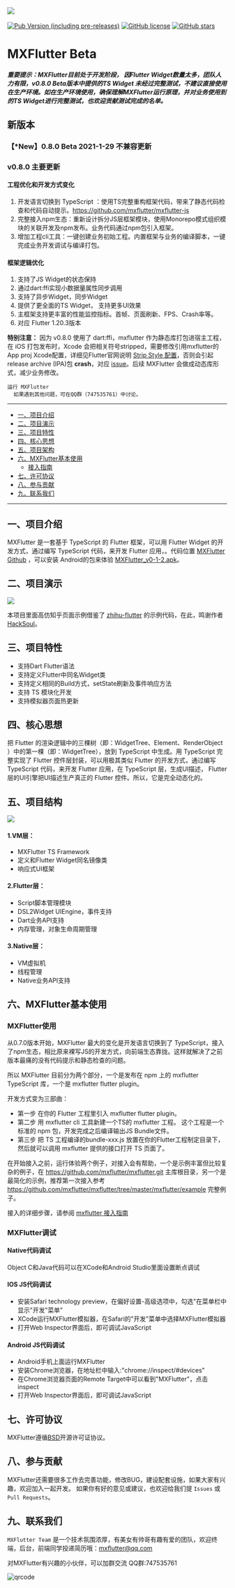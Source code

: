 ![](https://raw.githubusercontent.com/mxflutter/mxflutter/master/mxflutter/mxflutterlogo.png)
----
[![Pub Version (including pre-releases)](https://img.shields.io/pub/v/mxflutter?include_prereleases)](https://pub.flutter-io.cn/packages/mxflutter) [![GitHub license](https://img.shields.io/github/license/mxflutter/mxflutter)](https://github.com/mxflutter/mxflutter/blob/master/LICENSE) [![GitHub stars](https://img.shields.io/github/stars/mxflutter/mxflutter?style=social)](https://github.com/mxflutter/mxflutter/stargazers)


# MXFlutter Beta

 
##### *重要提示：MXFlutter目前处于开发阶段， 因Flutter Widget数量太多，团队人力有限，v0.8.0 Beta版本中提供的TS Widget 未经过完整测试，不建议直接使用在生产环境。如在生产环境使用，确保理解MXFlutter运行原理，并对业务使用到的TS Widget进行完整测试，也欢迎贡献测试完成的名单。*

## 新版本

### 【*New】0.8.0 Beta   2021-1-29 不兼容更新

### v0.8.0 主要更新

#### 工程优化和开发方式变化

1. 开发语言切换到 TypeScript ：使用TS完整重构框架代码，带来了静态代码检查和代码自动提示。https://github.com/mxflutter/mxflutter-js
2. 完整接入npm生态：重新设计拆分JS层框架模块，使用Monorepo模式组织模块的关联开发及npm发布。业务代码通过npm包引入框架。
3. 增加工程cli工具：一键创建业务初始工程。内置框架与业务的编译脚本，一键完成业务开发调试与编译打包。

#### 框架逻辑优化
1. 支持了JS Widget的状态保持
2. 通过dart:ffi实现小数据量属性同步调用
3. 支持了异步Widget，同步Widget
4. 提供了更全面的TS Widget， 支持更多UI效果
5. 主框架支持更丰富的性能监控指标。首帧、页面刷新、FPS、Crash率等。
6. 对应 Flutter 1.20.3版本

**特别注意：** 因为 v0.8.0 使用了 dart:ffi，mxflutter 作为静态库打包进宿主工程，在 iOS 打包发布时，Xcode 会把相关符号stripped，需要修改引用mxflutter的App proj Xcode配置，详细见Flutter官网说明 [Strip Style 配置](https://flutter.dev/docs/development/platform-integration/c-interop#ios-symbols-stripped)，否则会引起release archive (IPA)包 **crash**，对应 [issue](https://github.com/dart-lang/ffi/issues/41)。后续 MXFlutter 会做成动态库形式，减少业务修改。
 
``` 
运行 MXFlutter
  如果遇到其他问题，可在QQ群（747535761）中讨论。
```

---

*  [一、项目介绍](#title1)
*  [二、项目演示](#title2)
*  [三、项目特性](#title3)
*  [四、核心思想](#title3)
*  [五、项目架构](#title4)
*  [六、MXFlutter基本使用](#title5)
    * [接入指南](#title5_1)
*  [七、许可协议](#title7)
*  [八、参与贡献](#title8)
*  [九、联系我们](#title9)

----

##  <a name="title1">一、项目介绍</a>

MXFlutter 是一套基于 TypeScript 的 Flutter 框架，可以用 Flutter Widget 的开发方式，通过编写 TypeScript 代码，来开发 Flutter 应用，。代码位置 [MXFlutter Github](https://github.com/mxflutter/mxflutter.git) ，可以安装 Android的包来体验  [MXFlutter_v0-1-2.apk](https://github.com/TGIF-iMatrix/MXFlutter/releases/download/v0.1.2-beta/MXFlutter_v0-1-2.apk)。



## <a name="title2">二、项目演示</a>


![](https://github.com/langbluesky/Image/blob/master/demo_0.gif?raw=true)


本项目里面高仿知乎页面示例借鉴了 [zhihu-flutter](https://github.com/HackSoul/zhihu-flutter) 的示例代码，在此，鸣谢作者 [HackSoul](https://github.com/HackSoul)。



## <a name="title3">三、项目特性</a>

* 支持Dart Flutter语法
* 支持定义Flutter中同名Widget类
* 支持定义相同的Build方式，setState刷新及事件响应方法
* 支持 TS 模块化开发
* 支持模拟器页面热更新



## <a name="title4">四、核心思想</a>

把 Flutter 的渲染逻辑中的三棵树（即：WidgetTree、Element、RenderObject ）中的第一棵（即：WidgetTree），放到 TypeScript 中生成。用 TypeScript 完整实现了 Flutter 控件层封装，可以用极其类似 Flutter 的开发方式，通过编写 TypeScript 代码，来开发 Flutter 应用，在 TypeScript 层，生成UI描述， Flutter 层的UI引擎把UI描述生产真正的 Flutter 控件。所以，它是完全动态化的。



## <a name="title5">五、项目结构</a>



![](https://raw.githubusercontent.com/mxflutter/doc_image/master/Readme/mxflutter.png)

#### 1.VM层：</a>

* MXFlutter TS Framework
* 定义和Flutter Widget同名镜像类
* 响应式UI框架

#### 2.Flutter层：</a>

* Script脚本管理模块
* DSL2Widget UIEngine，事件支持
* Dart业务API支持
* 内存管理，对象生命周期管理

#### 3.Native层：</a>

* VM虚拟机
* 线程管理
* Native业务API支持






## <a name="title6">六、MXFlutter基本使用</a>

### MXFlutter使用
从0.7.0版本开始，MXFlutter 最大的变化是开发语言切换到了 TypeScript，接入了npm生态，相比原来裸写JS的开发方式，向前端生态靠拢。这样就解决了之前版本最痛的没有代码提示和静态检查的问题。

所以 MXFlutter 目前分为两个部分，一个是发布在 npm 上的 mxflutter TypeScript 库，一个是 mxflutter flutter plugin。

开发方式变为三部曲：

* 第一步 在你的 Flutter 工程里引入 mxflutter flutter plugin。
* 第二步 用 mxflutter cli 工具新建一个TS的 mxflutter 工程。 这个工程是一个标准的 npm 包，开发完成之后编译输出JS Bundle文件。
* 第三步 把 TS 工程编译的bundle-xxx.js 放置在你的Flutter工程制定目录下，然后就可以调用 mxflutter 提供的接口打开 TS 页面了。

在开始接入之前，运行体验两个例子，对接入会有帮助，一个是示例丰富但比较复杂的例子，在 https://github.com/mxflutter/mxflutter.git 主库根目录，另一个是最简化的示例，推荐第一次接入参考 https://github.com/mxflutter/mxflutter/tree/master/mxflutter/example 完整例子。


接入的详细步骤，请参阅 [mxflutter 接入指南](Documentation/接入指南.md)

### MXFlutter调试
#### Native代码调试
Object C和Java代码可以在XCode和Android Studio里面设置断点调试
#### IOS JS代码调试
*  安装Safari technology preview，在偏好设置-高级选项中，勾选"在菜单栏中显示"开发"菜单"
*  XCode运行MXFlutter模拟器，在Safari的"开发"菜单中选择MXFlutter模拟器
*  打开Web Inspector界面后，即可调试JavaScript

#### Android JS代码调试
*  Android手机上面运行MXFlutter
*  安装Chrome浏览器，在地址栏中输入:"chrome://inspect/#devices"
*  在Chrome浏览器页面的Remote Target中可以看到"MXFlutter"，点击inspect
*  打开Web Inspector界面后，即可调试JavaScript

## <a name="title7">七、许可协议</a>

MXFlutter遵循[BSD](./LICENSE)开源许可证协议。



## <a name="title8">八、参与贡献</a>

MXFlutter还需要很多工作去完善功能，修改BUG，建设配套设施，如果大家有兴趣，欢迎加入一起开发。
如果你有好的意见或建议，也欢迎给我们提 `Issues` 或 `Pull Requests`。





## <a name="title9">九、联系我们</a>

`MXFlutter Team` 是一个技术氛围浓厚，有美女有帅哥有趣有爱的团队，欢迎终端，后台，前端同学投递简历哦：mxflutter@qq.com

对MXFlutter有兴趣的小伙伴，可以加群交流 QQ群:747535761

![qrcode](https://github.com/langbluesky/Image/blob/master/qrcode.png?raw=true)
















